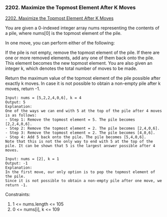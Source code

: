 ### 2202. Maximize the Topmost Element After K Moves

[2202. Maximize the Topmost Element After K Moves](https://leetcode.com/problems/maximize-the-topmost-element-after-k-moves/)


You are given a 0-indexed integer array nums representing the contents of a pile, where nums[0] is the topmost element of the pile.

In one move, you can perform either of the following:

If the pile is not empty, remove the topmost element of the pile.
If there are one or more removed elements, add any one of them back onto the pile. This element becomes the new topmost element.
You are also given an integer k, which denotes the total number of moves to be made.

Return the maximum value of the topmost element of the pile possible after exactly k moves. In case it is not possible to obtain a non-empty pile after k moves, return -1.

```
Input: nums = [5,2,2,4,0,6], k = 4
Output: 5
Explanation:
One of the ways we can end with 5 at the top of the pile after 4 moves is as follows:
- Step 1: Remove the topmost element = 5. The pile becomes [2,2,4,0,6].
- Step 2: Remove the topmost element = 2. The pile becomes [2,4,0,6].
- Step 3: Remove the topmost element = 2. The pile becomes [4,0,6].
- Step 4: Add 5 back onto the pile. The pile becomes [5,4,0,6].
Note that this is not the only way to end with 5 at the top of the pile. It can be shown that 5 is the largest answer possible after 4 moves.
```

```
Input: nums = [2], k = 1
Output: -1
Explanation: 
In the first move, our only option is to pop the topmost element of the pile.
Since it is not possible to obtain a non-empty pile after one move, we return -1.
```

Constraints:

1. 1 <= nums.length <= 105
2. 0 <= nums[i], k <= 109